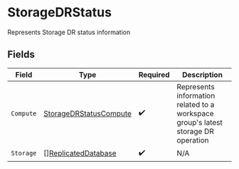 # StorageDRStatus

Represents Storage DR status information


## Fields

| Field                                                                             | Type                                                                              | Required                                                                          | Description                                                                       |
| --------------------------------------------------------------------------------- | --------------------------------------------------------------------------------- | --------------------------------------------------------------------------------- | --------------------------------------------------------------------------------- |
| `Compute`                                                                         | [StorageDRStatusCompute](../../models/shared/storagedrstatuscompute.md)           | :heavy_check_mark:                                                                | Represents information related to a workspace group's latest storage DR operation |
| `Storage`                                                                         | [][ReplicatedDatabase](../../models/shared/replicateddatabase.md)                 | :heavy_check_mark:                                                                | N/A                                                                               |